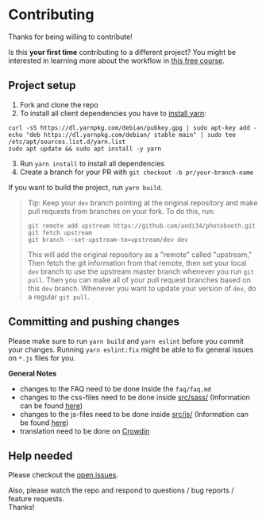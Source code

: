 # Contributing

Thanks for being willing to contribute!

Is this **your first time** contributing to a different project? You might be interested in learning more about the workflow in [this free course](https://egghead.io/courses/how-to-contribute-to-an-open-source-project-on-github).

## Project setup

1. Fork and clone the repo
2. To install all client dependencies you have to [install yarn](https://yarnpkg.com/lang/en/docs/install/#debian-stable):
```
curl -sS https://dl.yarnpkg.com/debian/pubkey.gpg | sudo apt-key add -
echo "deb https://dl.yarnpkg.com/debian/ stable main" | sudo tee /etc/apt/sources.list.d/yarn.list
sudo apt update && sudo apt install -y yarn
``` 
3. Run `yarn install` to install all dependencies
4. Create a branch for your PR with `git checkout -b pr/your-branch-name`

If you want to build the project, run `yarn build`.

> Tip: Keep your `dev` branch pointing at the original repository and make
> pull requests from branches on your fork. To do this, run:
>
> ```
> git remote add upstream https://github.com/andi34/photobooth.git
> git fetch upstream
> git branch --set-upstream-to=upstream/dev dev
> ```
>
> This will add the original repository as a "remote" called "upstream," Then
> fetch the git information from that remote, then set your local `dev`
> branch to use the upstream master branch whenever you run `git pull`. Then you
> can make all of your pull request branches based on this `dev` branch.
> Whenever you want to update your version of `dev`, do a regular `git pull`.

## Committing and pushing changes

Please make sure to run `yarn build` and `yarn eslint` before you commit your changes. Running `yarn eslint:fix` might be able to fix general issues on `*.js` files for you.  

**General Notes**  
- changes to the FAQ need to be done inside the `faq/faq.md`
- changes to the css-files need to be done inside [src/sass/](src/sass/) (Information can be found [here](resources/css/README.md))
- changes to the js-files need to be done inside [src/js/](src/js/) (Information can be found [here](resources/js/README.md))
- translation need to be done on [Crowdin](https://crowdin.com/project/photobooth)

## Help needed

Please checkout the [open issues](https://github.com/andi34/photobooth/issues).

Also, please watch the repo and respond to questions / bug reports / feature requests.  
Thanks!
